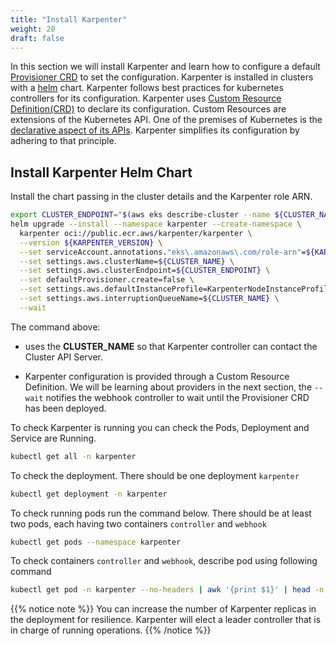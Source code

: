 ```yaml
---
title: "Install Karpenter"
weight: 20
draft: false
---
```


In this section we will install Karpenter and learn how to configure a default [Provisioner CRD](https://karpenter.sh/docs/provisioner-crd/) to set the configuration. Karpenter is installed in clusters with a [helm](https://helm.sh/) chart. Karpenter follows best practices for kubernetes controllers for its configuration. Karpenter uses [Custom Resource Definition(CRD)](https://kubernetes.io/docs/concepts/extend-kubernetes/api-extension/custom-resources/) to declare its configuration. Custom Resources are extensions of the Kubernetes API. One of the premises of Kubernetes is the [declarative aspect of its APIs](https://kubernetes.io/docs/concepts/overview/kubernetes-api/). Karpenter simplifies its configuration by adhering to that principle.

## Install Karpenter Helm Chart

Install the chart passing in the cluster details and the Karpenter role ARN.

```bash
export CLUSTER_ENDPOINT="$(aws eks describe-cluster --name ${CLUSTER_NAME} --query "cluster.endpoint" --output text)"
helm upgrade --install --namespace karpenter --create-namespace \
  karpenter oci://public.ecr.aws/karpenter/karpenter \
  --version ${KARPENTER_VERSION} \
  --set serviceAccount.annotations."eks\.amazonaws\.com/role-arn"=${KARPENTER_IAM_ROLE_ARN} \
  --set settings.aws.clusterName=${CLUSTER_NAME} \
  --set settings.aws.clusterEndpoint=${CLUSTER_ENDPOINT} \
  --set defaultProvisioner.create=false \
  --set settings.aws.defaultInstanceProfile=KarpenterNodeInstanceProfile-${CLUSTER_NAME} \
  --set settings.aws.interruptionQueueName=${CLUSTER_NAME} \
  --wait
```

The command above:
* uses the **CLUSTER_NAME** so that Karpenter controller can contact the Cluster API Server.

* Karpenter configuration is provided through a Custom Resource Definition. We will be learning about providers in the next section, the `--wait` notifies the webhook controller to wait until the Provisioner CRD has been deployed.

To check Karpenter is running you can check the Pods, Deployment and Service are Running.
```bash
kubectl get all -n karpenter
```

To check the deployment. There should be one deployment `karpenter`
```bash
kubectl get deployment -n karpenter
```

To check running pods run the command below. There should be at least two pods, each having two containers `controller` and `webhook`
```bash
kubectl get pods --namespace karpenter
```

To check containers `controller` and `webhook`, describe pod using following command
```bash
kubectl get pod -n karpenter --no-headers | awk '{print $1}' | head -n 1 | xargs kubectl describe pod -n karpenter
```


{{% notice note %}}
You can increase the number of Karpenter replicas in the deployment for resilience. Karpenter will elect a leader controller that is in charge of running operations.
{{% /notice %}}


